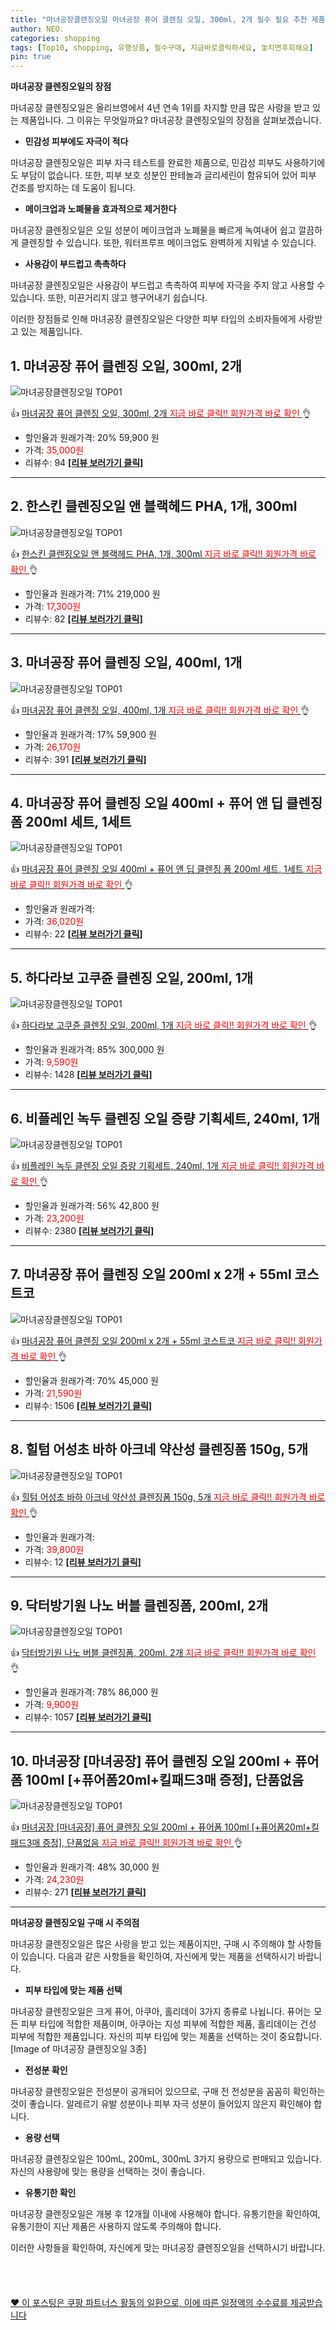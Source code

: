 ```yaml
---
title: "마녀공장클렌징오일 마녀공장 퓨어 클렌징 오일, 300ml, 2개 필수 필요 추천 제품 비교 최저 가격 비교 장점 구매 후기 구매평"
author: NEO.
categories: shopping
tags: [Top10, shopping, 유행상품, 필수구매, 지금바로클릭하세요, 놓치면후회해요]
pin: true
---
```

**마녀공장 클렌징오일의 장점**

마녀공장 클렌징오일은 올리브영에서 4년 연속 1위를 차지할 만큼 많은 사랑을 받고 있는 제품입니다. 그 이유는 무엇일까요? 마녀공장 클렌징오일의 장점을 살펴보겠습니다.

* **민감성 피부에도 자극이 적다**

마녀공장 클렌징오일은 피부 자극 테스트를 완료한 제품으로, 민감성 피부도 사용하기에도 부담이 없습니다. 또한, 피부 보호 성분인 판테놀과 글리세린이 함유되어 있어 피부 건조를 방지하는 데 도움이 됩니다.

* **메이크업과 노폐물을 효과적으로 제거한다**

마녀공장 클렌징오일은 오일 성분이 메이크업과 노폐물을 빠르게 녹여내어 쉽고 깔끔하게 클렌징할 수 있습니다. 또한, 워터프루프 메이크업도 완벽하게 지워낼 수 있습니다.

* **사용감이 부드럽고 촉촉하다**

마녀공장 클렌징오일은 사용감이 부드럽고 촉촉하여 피부에 자극을 주지 않고 사용할 수 있습니다. 또한, 미끈거리지 않고 헹구어내기 쉽습니다.

이러한 장점들로 인해 마녀공장 클렌징오일은 다양한 피부 타입의 소비자들에게 사랑받고 있는 제품입니다.

   

## 1. 마녀공장 퓨어 클렌징 오일, 300ml, 2개

![마녀공장클렌징오일 TOP01](https://thumbnail8.coupangcdn.com/thumbnails/remote/490x490ex/image/vendor_inventory/7f5f/20e13884740f45b7dbba1626c9f5ba143d45d30646c09e69aa6c9e86ba54.jpg)


👍 [마녀공장 퓨어 클렌징 오일, 300ml, 2개 <font color=red> 지금 바로 클릭!! 회원가격 바로 확인 </font> ](https://link.coupang.com/re/AFFSDP?lptag=AF3617701&subid=GithubCoopas&pageKey=6165729062&traceid=V0-153&itemId=19516995922&vendorItemId=87911837120) 👌 


- 할인율과 원래가격: 20%  59,900   원
- 가격: <span style='color:red'>35,000원</span>
- 리뷰수: 94  [**[리뷰 보러가기 클릭]**](https://link.coupang.com/re/AFFSDP?lptag=AF3617701&subid=GithubCoopas&pageKey=6165729062&traceid=V0-153&itemId=19516995922&vendorItemId=87911837120)

---


   

## 2. 한스킨 클렌징오일 앤 블랙헤드 PHA, 1개, 300ml

![마녀공장클렌징오일 TOP01](https://thumbnail6.coupangcdn.com/thumbnails/remote/490x490ex/image/retail/images/322211253187123-b9b85b8d-c035-4756-8d0b-a999f0309aa0.jpg)


👍 [한스킨 클렌징오일 앤 블랙헤드 PHA, 1개, 300ml <font color=red> 지금 바로 클릭!! 회원가격 바로 확인 </font> ](https://link.coupang.com/re/AFFSDP?lptag=AF3617701&subid=GithubCoopas&pageKey=7549485231&traceid=V0-153&itemId=19864385899&vendorItemId=3136494839) 👌 


- 할인율과 원래가격: 71%  219,000   원
- 가격: <span style='color:red'>17,300원</span>
- 리뷰수: 82  [**[리뷰 보러가기 클릭]**](https://link.coupang.com/re/AFFSDP?lptag=AF3617701&subid=GithubCoopas&pageKey=7549485231&traceid=V0-153&itemId=19864385899&vendorItemId=3136494839)

---


   

## 3. 마녀공장 퓨어 클렌징 오일, 400ml, 1개

![마녀공장클렌징오일 TOP01](https://thumbnail6.coupangcdn.com/thumbnails/remote/490x490ex/image/vendor_inventory/1ff8/9e587c510eb7d1773d9e042106190d7f3ee1436c59629a602fcf6b945e87.jpeg)


👍 [마녀공장 퓨어 클렌징 오일, 400ml, 1개 <font color=red> 지금 바로 클릭!! 회원가격 바로 확인 </font> ](https://link.coupang.com/re/AFFSDP?lptag=AF3617701&subid=GithubCoopas&pageKey=6165729062&traceid=V0-153&itemId=20379952802&vendorItemId=87983730880) 👌 


- 할인율과 원래가격: 17%  59,900   원
- 가격: <span style='color:red'>26,170원</span>
- 리뷰수: 391  [**[리뷰 보러가기 클릭]**](https://link.coupang.com/re/AFFSDP?lptag=AF3617701&subid=GithubCoopas&pageKey=6165729062&traceid=V0-153&itemId=20379952802&vendorItemId=87983730880)

---


   

## 4. 마녀공장 퓨어 클렌징 오일 400ml + 퓨어 앤 딥 클렌징 폼 200ml 세트, 1세트

![마녀공장클렌징오일 TOP01](https://thumbnail8.coupangcdn.com/thumbnails/remote/490x490ex/image/retail/images/2023/02/21/9/7/0e817563-e2a5-4a8c-8d6a-c9ffc7a6feb5.jpg)


👍 [마녀공장 퓨어 클렌징 오일 400ml + 퓨어 앤 딥 클렌징 폼 200ml 세트, 1세트 <font color=red> 지금 바로 클릭!! 회원가격 바로 확인 </font> ](https://link.coupang.com/re/AFFSDP?lptag=AF3617701&subid=GithubCoopas&pageKey=7151199991&traceid=V0-153&itemId=17979071066&vendorItemId=85135968665) 👌 


- 할인율과 원래가격: 
- 가격: <span style='color:red'>36,020원</span>
- 리뷰수: 22  [**[리뷰 보러가기 클릭]**](https://link.coupang.com/re/AFFSDP?lptag=AF3617701&subid=GithubCoopas&pageKey=7151199991&traceid=V0-153&itemId=17979071066&vendorItemId=85135968665)

---


   

## 5. 하다라보 고쿠쥰 클렌징 오일, 200ml, 1개

![마녀공장클렌징오일 TOP01](https://thumbnail8.coupangcdn.com/thumbnails/remote/490x490ex/image/retail/images/591350392383433-f7fa2dbf-0176-4659-b5ea-dd7c90eea3ba.jpg)


👍 [하다라보 고쿠쥰 클렌징 오일, 200ml, 1개 <font color=red> 지금 바로 클릭!! 회원가격 바로 확인 </font> ](https://link.coupang.com/re/AFFSDP?lptag=AF3617701&subid=GithubCoopas&pageKey=5455824275&traceid=V0-153&itemId=602280241&vendorItemId=4578117579) 👌 


- 할인율과 원래가격: 85%  300,000   원
- 가격: <span style='color:red'>9,590원</span>
- 리뷰수: 1428  [**[리뷰 보러가기 클릭]**](https://link.coupang.com/re/AFFSDP?lptag=AF3617701&subid=GithubCoopas&pageKey=5455824275&traceid=V0-153&itemId=602280241&vendorItemId=4578117579)

---


   

## 6. 비플레인 녹두 클렌징 오일 증량 기획세트, 240ml, 1개

![마녀공장클렌징오일 TOP01](https://thumbnail10.coupangcdn.com/thumbnails/remote/490x490ex/image/retail/images/1592309694718592-c070b08b-e42a-4174-9f1b-5a852871a3f8.jpg)


👍 [비플레인 녹두 클렌징 오일 증량 기획세트, 240ml, 1개 <font color=red> 지금 바로 클릭!! 회원가격 바로 확인 </font> ](https://link.coupang.com/re/AFFSDP?lptag=AF3617701&subid=GithubCoopas&pageKey=7442659164&traceid=V0-153&itemId=19356917601&vendorItemId=80820691704) 👌 


- 할인율과 원래가격: 56%  42,800   원
- 가격: <span style='color:red'>23,200원</span>
- 리뷰수: 2380  [**[리뷰 보러가기 클릭]**](https://link.coupang.com/re/AFFSDP?lptag=AF3617701&subid=GithubCoopas&pageKey=7442659164&traceid=V0-153&itemId=19356917601&vendorItemId=80820691704)

---


   

## 7. 마녀공장 퓨어 클렌징 오일 200ml x 2개 + 55ml 코스트코

![마녀공장클렌징오일 TOP01](https://thumbnail9.coupangcdn.com/thumbnails/remote/490x490ex/image/vendor_inventory/c447/febf8e8c144fce939783285e29db232a6e4cd6b1b1656d29266905fdf935.jpg)


👍 [마녀공장 퓨어 클렌징 오일 200ml x 2개 + 55ml 코스트코 <font color=red> 지금 바로 클릭!! 회원가격 바로 확인 </font> ](https://link.coupang.com/re/AFFSDP?lptag=AF3617701&subid=GithubCoopas&pageKey=6167516537&traceid=V0-153&itemId=12014465863&vendorItemId=84409633685) 👌 


- 할인율과 원래가격: 70%  45,000   원
- 가격: <span style='color:red'>21,590원</span>
- 리뷰수: 1506  [**[리뷰 보러가기 클릭]**](https://link.coupang.com/re/AFFSDP?lptag=AF3617701&subid=GithubCoopas&pageKey=6167516537&traceid=V0-153&itemId=12014465863&vendorItemId=84409633685)

---


   

## 8. 힐텀 어성초 바하 아크네 약산성 클렌징폼 150g, 5개

![마녀공장클렌징오일 TOP01](https://thumbnail6.coupangcdn.com/thumbnails/remote/490x490ex/image/vendor_inventory/6a14/21104dc247b2dddc00252724f5e7e72feebc44aa875f356564e619bf592e.png)


👍 [힐텀 어성초 바하 아크네 약산성 클렌징폼 150g, 5개 <font color=red> 지금 바로 클릭!! 회원가격 바로 확인 </font> ](https://link.coupang.com/re/AFFSDP?lptag=AF3617701&subid=GithubCoopas&pageKey=6279229462&traceid=V0-153&itemId=14626603341&vendorItemId=87732704480) 👌 


- 할인율과 원래가격: 
- 가격: <span style='color:red'>39,800원</span>
- 리뷰수: 12  [**[리뷰 보러가기 클릭]**](https://link.coupang.com/re/AFFSDP?lptag=AF3617701&subid=GithubCoopas&pageKey=6279229462&traceid=V0-153&itemId=14626603341&vendorItemId=87732704480)

---


   

## 9. 닥터방기원 나노 버블 클렌징폼, 200ml, 2개

![마녀공장클렌징오일 TOP01](https://thumbnail9.coupangcdn.com/thumbnails/remote/490x490ex/image/retail/images/8242449654357996-63cb2875-41a1-4e84-8c4d-e3a601e655bf.jpg)


👍 [닥터방기원 나노 버블 클렌징폼, 200ml, 2개 <font color=red> 지금 바로 클릭!! 회원가격 바로 확인 </font> ](https://link.coupang.com/re/AFFSDP?lptag=AF3617701&subid=GithubCoopas&pageKey=1731531415&traceid=V0-153&itemId=17910083926&vendorItemId=70511521182) 👌 


- 할인율과 원래가격: 78%  86,000   원
- 가격: <span style='color:red'>9,900원</span>
- 리뷰수: 1057  [**[리뷰 보러가기 클릭]**](https://link.coupang.com/re/AFFSDP?lptag=AF3617701&subid=GithubCoopas&pageKey=1731531415&traceid=V0-153&itemId=17910083926&vendorItemId=70511521182)

---


   

## 10. 마녀공장 [마녀공장] 퓨어 클렌징 오일 200ml + 퓨어폼 100ml [+퓨어폼20ml+킬패드3매 증정], 단품없음

![마녀공장클렌징오일 TOP01](https://thumbnail8.coupangcdn.com/thumbnails/remote/490x490ex/image/vendor_inventory/c7cb/57c3812b5f0f5d6013a80e0062b330e041c22720591ed43ab64632a26afb.jpg)


👍 [마녀공장 [마녀공장] 퓨어 클렌징 오일 200ml + 퓨어폼 100ml [+퓨어폼20ml+킬패드3매 증정], 단품없음 <font color=red> 지금 바로 클릭!! 회원가격 바로 확인 </font> ](https://link.coupang.com/re/AFFSDP?lptag=AF3617701&subid=GithubCoopas&pageKey=7722034555&traceid=V0-153&itemId=20727259949&vendorItemId=82649445383) 👌 


- 할인율과 원래가격: 48%  30,000   원
- 가격: <span style='color:red'>24,230원</span>
- 리뷰수: 271  [**[리뷰 보러가기 클릭]**](https://link.coupang.com/re/AFFSDP?lptag=AF3617701&subid=GithubCoopas&pageKey=7722034555&traceid=V0-153&itemId=20727259949&vendorItemId=82649445383)

---
**마녀공장 클렌징오일 구매 시 주의점**

마녀공장 클렌징오일은 많은 사랑을 받고 있는 제품이지만, 구매 시 주의해야 할 사항들이 있습니다. 다음과 같은 사항들을 확인하여, 자신에게 맞는 제품을 선택하시기 바랍니다.

* **피부 타입에 맞는 제품 선택**

마녀공장 클렌징오일은 크게 퓨어, 아쿠아, 홀리데이 3가지 종류로 나뉩니다. 퓨어는 모든 피부 타입에 적합한 제품이며, 아쿠아는 지성 피부에 적합한 제품, 홀리데이는 건성 피부에 적합한 제품입니다. 자신의 피부 타입에 맞는 제품을 선택하는 것이 중요합니다.
[Image of 마녀공장 클렌징오일 3종]

* **전성분 확인**

마녀공장 클렌징오일은 전성분이 공개되어 있으므로, 구매 전 전성분을 꼼꼼히 확인하는 것이 좋습니다. 알레르기 유발 성분이나 피부 자극 성분이 들어있지 않은지 확인해야 합니다.

* **용량 선택**

마녀공장 클렌징오일은 100mL, 200mL, 300mL 3가지 용량으로 판매되고 있습니다. 자신의 사용량에 맞는 용량을 선택하는 것이 좋습니다.

* **유통기한 확인**

마녀공장 클렌징오일은 개봉 후 12개월 이내에 사용해야 합니다. 유통기한을 확인하여, 유통기한이 지난 제품은 사용하지 않도록 주의해야 합니다.

이러한 사항들을 확인하여, 자신에게 맞는 마녀공장 클렌징오일을 선택하시기 바랍니다.<br><br><br><br><br> [ ❤  이 포스팅은 쿠팡 파트너스 활동의 일환으로, 이에 따른 일정액의 수수료를 제공받습니다](https://link.coupang.com/a/bcEFyh)